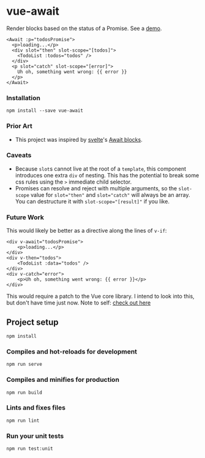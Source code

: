 # vue-await

Render blocks based on the status of a Promise. See a [demo](https://brianschiller.com/vue-await/).

```
<Await :p="todosPromise">
  <p>loading...</p>
  <div slot="then" slot-scope="[todos]">
    <TodoList :todos="todos" />
  </div>
  <p slot="catch" slot-scope="[error]">
    Uh oh, something went wrong: {{ error }}
  </p>
</Await>
```

### Installation

```
npm install --save vue-await
```

### Prior Art

- This project was inspired by [svelte](https://svelte.technology)'s [Await blocks](https://svelte.technology/guide#await-blocks).

### Caveats

- Because `slot`s cannot live at the root of a `template`, this component introduces one extra `div` of nesting. This has the potential to break some css rules using the `>` immediate child selector.
- Promises can resolve and reject with multiple arguments, so the `slot-scope` value for `slot="then"` and `slot="catch"` will always be an array. You can destructure it with `slot-scope="[result]"` if you like.

### Future Work

This would likely be better as a directive along the lines of `v-if`:

```
<div v-await="todosPromise">
    <p>loading...</p>
</div>
<div v-then="todos">
    <TodoList :data="todos" />
</div>
<div v-catch="error">
    <p>Uh oh, something went wrong: {{ error }}</p>
</div>
```

This would require a patch to the Vue core library. I intend to look into this, but don't have time just now. Note to self: [check out here](https://forum.vuejs.org/t/i-want-to-learn-the-source-code-of-v-if/16645)

## Project setup
```
npm install
```

### Compiles and hot-reloads for development
```
npm run serve
```

### Compiles and minifies for production
```
npm run build
```

### Lints and fixes files
```
npm run lint
```

### Run your unit tests
```
npm run test:unit
```
